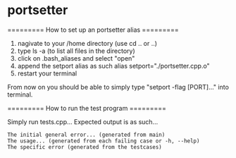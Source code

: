 # portsetter
========= How to set up an portsetter alias =========

1. nagivate to your /home directory (use cd .. or ..)
2. type ls -a (to list all files in the directory)
3. click on .bash_aliases and select "open"
4. append the setport alias as such
        alias setport="./portsetter.cpp.o"
5. restart your terminal

From now on you should be able to simply type "setport -flag [PORT]..." into terminal.


========= How to run the test program =========

Simply run tests.cpp...
Expected output is as such...

    The initial general error... (generated from main)
    The usage... (generated from each failing case or -h, --help)
    The specific error (generated from the testcases)
